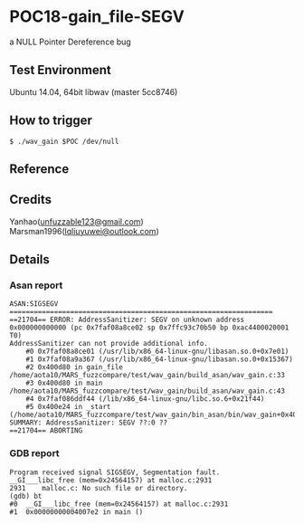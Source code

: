 # POC18-gain_file-SEGV
a NULL Pointer Dereference bug
## Test Environment
Ubuntu 14.04, 64bit
libwav (master 5cc8746)

## How to trigger
`$ ./wav_gain $POC /dev/null`

## Reference


## Credits
Yanhao(unfuzzable123@gmail.com)  
Marsman1996(lqliuyuwei@outlook.com)

## Details
### Asan report
```
ASAN:SIGSEGV
=================================================================
==21704== ERROR: AddressSanitizer: SEGV on unknown address 0x000000000000 (pc 0x7faf08a8ce02 sp 0x7ffc93c70b50 bp 0xac4400020001 T0)
AddressSanitizer can not provide additional info.
    #0 0x7faf08a8ce01 (/usr/lib/x86_64-linux-gnu/libasan.so.0+0x7e01)
    #1 0x7faf08a9a367 (/usr/lib/x86_64-linux-gnu/libasan.so.0+0x15367)
    #2 0x400d80 in gain_file /home/aota10/MARS_fuzzcompare/test/wav_gain/build_asan/wav_gain.c:33
    #3 0x400d80 in main /home/aota10/MARS_fuzzcompare/test/wav_gain/build_asan/wav_gain.c:43
    #4 0x7faf086ddf44 (/lib/x86_64-linux-gnu/libc.so.6+0x21f44)
    #5 0x400e24 in _start (/home/aota10/MARS_fuzzcompare/test/wav_gain/bin_asan/bin/wav_gain+0x400e24)
SUMMARY: AddressSanitizer: SEGV ??:0 ??
==21704== ABORTING
```

### GDB report
```
Program received signal SIGSEGV, Segmentation fault.
__GI___libc_free (mem=0x24564157) at malloc.c:2931
2931    malloc.c: No such file or directory.
(gdb) bt
#0  __GI___libc_free (mem=0x24564157) at malloc.c:2931
#1  0x00000000004007e2 in main ()
```